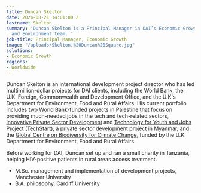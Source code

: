 ```yaml
---
title: Duncan Skelton
date: 2024-08-21 14:01:00 Z
lastname: Skelton
summary: 'Duncan Skelton is a Principal Manager in DAI’s Economic Growth and Climate
  and Environment team. '
job-title: Principal Manager, Economic Growth
image: "/uploads/Skelton,%20Duncan%20Square.jpg"
solutions:
- Economic Growth
regions:
- Worldwide
---
```


Duncan Skelton is an international development project director who has led multimillion-dollar projects for DAI clients, including the World Bank, the U.K. Foreign, Commonwealth and Development Office, and the U.K's Department for Environment, Food and Rural Affairs. His current portfolio includes two World Bank-funded projects in Palestine that focus on providing much-needed jobs in the tech and tech-related sectors, [Innovative Private Sector Development](https://www.dai.com/our-work/projects/palestine-innovative-private-sector-development-project-ipsdp) and [Technology for Youth and Jobs Project (TechStart)](https://www.dai.com/our-work/projects/palestine-technology-for-youth-and-jobs-project-techstart), a private sector development project in Myanmar, and the [Global Centre on Biodiversity for Climate Change](https://www.dai.com/our-work/projects/worldwide-global-centre-on-biodiversity-for-climate), funded by the U.K. Department for Environment, Food and Rural Affairs. 

Before working for DAI, Duncan set up and ran a small charity in Tanzania, helping HIV-positive patients in rural areas access treatment. 

* M.Sc. management and implementation of development projects, Manchester University
* B.A. philosophy, Cardiff University
